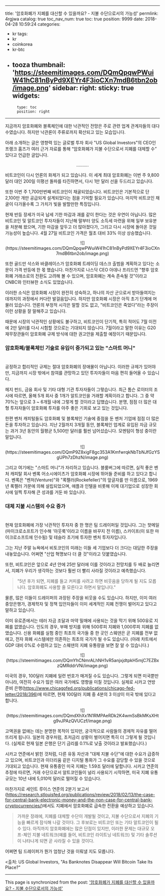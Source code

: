 
---
title: '암호화폐가 지폐를 대신할 수 있을까요? - 지불 수단으로서의 가능성'
permlink: 4rgjwa
catalog: true
toc_nav_num: true
toc: true
position: 9999
date: 2018-04-28 10:59:24
categories:
- kr
tags:
- kr
- coinkorea
- kr-btc
- tooza
thumbnail: 'https://steemitimages.com/DQmQpqwPWuiW41hC81nByPd9XEYr4F3ioCXn7mdB6tbn2ob/image.png'
sidebar:
    right:
        sticky: true
widgets:
    -
        type: toc
        position: right
---


지금까지 암호화폐와 블록체인에 대한 낙관적인 전망은 주로 관련 업계 관계자들의 대다수였습니다.  하지만 낙관론이 주류로까지 확산되고 있는 모습입니다.

아래 소개하는 글은 영향력 있는 글로벌 투자 회사 "US Global Investors"의 CEO인 프랭크 홈즈가 여러 근거 자료를 통해 “암호화폐가 지불 수단으로서 지폐를 대체할 수” 있다고 언급한 글입니다. 

<center>
..........
</center>

비트코인이 다시 언론의 화제가 되고 있습니다.  이 세계 최대 암호화폐는 이번 주 9,800달러 대인 200일 이평선 돌파를 타진하면서, 다시 1만 달러 선을 두드리고 있습니다.  

또한 이번 주 1,700만번째 비트코인이 채굴되었습니다.  비트코인은 기본적으로 단 2,100만 개만 공급되게 설계되었다는 점을 기억할 필요가 있습니다.  마지막 비트코인 채굴이 다가올수록 그 가치가 빛을 발할만한 특징입니다. 

현재 반등 장세가 미국 납세 기한 마감과 괘를 같이 한다는 것은 우연이 아닙니다. 많은 비트코인 및 알트코인 투자자들이 지난해 말부터 양도 소득세 마련을 위해 일부 보유분을 처분해 왔으며, 기한 마감을 앞두고 더 많아졌다가, 그리고 다시 시장에 돌아온  것일 가능성이 높습니다.  4월 27일 비트코인 가격은 월초 대비 33% 이상 상승했습니다.

<center>
![](https://steemitimages.com/DQmQpqwPWuiW41hC81nByPd9XEYr4F3ioCXn7mdB6tbn2ob/image.png)
</center>

또한 골드만 삭스와 바클레이스가 암호화폐 트레이딩 데스크 출범을 계획하고 있다는 소문이 가격 반등에 한 몫 했습니다. 마찬가지로 나스닥 CEO 아데나 프리드먼 "향후 암호화폐 거래소로의 전환도 고려해 볼 수 있으며, 암호화폐는 계속 존속될 것"이라고 CNBC와 인터뷰한 소식도 있었습니다.

이러한 소식은 암호화폐 시장이 완전히 성숙하고, 하나의 자산 군으로서 받아들여지는 데까지의 과정에서 커다란 발걸음입니다.  하지만 암호화폐 시장은 아직 초기 단계에 머물러 있습니다.  언론의 부정적 시각은 말할 것도 없고, "비트코인은 죽었다"라는 주장이 이런 상황을 잘 말해주고 있습니다. 

때문에 시장의 낙관적인 상황에도 불구하고, 비트코인이 단기적, 특히 적어도 7월 이전에 2만 달러를 다시 시험할 것으로는 기대되지 않습니다.  7월이라고 말한 이유는 G20 재무장관들이 암호화폐 규제 방식에 대한 권고안을 제출할 예정이기 때문입니다.

### 암호화폐/블록체인 기술로 유입이 증가되고 있는 "스마트 머니"
#
공정하고 합리적인 규제는 절대 암호화폐의  장애물이 아닙니다.  이러한 규제가 있어야만, 지금까지 시장 밖에서 참여를 관망하고 있던 투자자들이 마음 편히 들어올 수 있습니다. 

헤지 펀드, 금융 회사 및 기타 대형 기관 투자자들이 그렇습니다.  최근 톰슨 로이터의 조사에 따르면, 올해 5개 회사 중 1개가 알트코인을 거래할 계획이라고 합니다. 그 중 약 70%는 앞으로 3 ~ 6개월 내에 그렇게 할 것이라고 답했습니다. 분명, 점점 더 많은  대형 투자자들이 암호화폐 투자를 아주 좋은 기회로 보고 있는 것입니다.

한편 벤처 캐피털들도 암호화폐 및 블록체인 기술에 중점을 둔 벤처 기업에 점점 더 많은 돈을 투자하고 있습니다.  지난 2월까지 3개월 동안, 블록체인 업계로 유입된 자금 규모는 과거 3년 동안의 월평균 5,500만 달러를 훨씬 넘어섰습니다. 모멘텀이 형성 중이란 말입니다.

<center>
![](https://steemitimages.com/DQmP9Z8xigF8gc353A1KmfwrqkNbTbNJfGzYSgUPh7zDhzN/image.png)
</center>

그리고 여기에는 "스마트 머니"가 자리하고 있습니다.  블룸버그에 따르면, 실적 좋은 벤처 캐피탈 회사 벤록 어소시에이츠가 암호화폐 시장에 뛰어들 준비를 하고 있다고 합니다.  벤록은 "벤처(Venture)"와 "록펠러(Rockefeller)"의 앞글자를 딴 이름으로,  1969년 록펠러 가문에 의해 설립되었으며, 애플과 인텔을 비롯해 이제 대기업으로 성장한 회사에 일찍 투자해 큰 성과를 거둔 바 있습니다.

### 대체 지불 시스템의 수요 증가
#
현재 암호화폐에 가장 낙관적인 투자자 중 한 명은 팀 드레이퍼일 것입니다.  그는 핫메일(마이크로소프트가 인수해 '아웃룩'이라고 이름을 바꾸지 전 이름), 스카이프(이 또한 마이크로소프트에 인수됨) 및 테슬라 초기에 투자한 벤처 투자자입니다. 

그는 지난 주말 뉴욕에서 비토코인의 미래는 이들 세 기업보다 더 크다는 대담한 주장을 내놓았습니다.  어쩌면 "산업 혁명보다 더 클 것"이라고 덧붙였습니다.

또한, 비트코인은 앞으로 4년 안에 25만 달러에 이를 것이라고 전망치를 두 배로 늘리면서, 지폐가 우리가 생각하는 것보다 훨씬 더 빨리 사라질 것이라고 예측했습니다.

>"5년 후가 되면, 지폐를 들고 커피를 사려고 하면 비웃음을 당하게 될 지도 모릅니다.  암호화폐도 사용할 줄 모른다고 하면서 말입니다."

물론, 많은 이들이 드레이퍼의 과장된 주장을 비웃을 수도 있습니다.  하지만,  이미 여러 중앙은행가, 경제학자 및 정책 입안자들이 이미 세계적인 지폐 전쟁이 벌어지고 있다고 말하고 있습니다.

이미 유로존에서는 테러 자금 조달과 마약 밀매에 사용되는 것을 막기 위해  500유로 지폐를 없앴습니다.  인도의 경우, 부패 방지를 위해 500루피 지폐와 1,000루피 지폐를 없앴습니다.  신용 화폐를 실험 중인 최초의 국가들 중 한 곳인 스웨덴은 곧 지폐를 전부 없애고, 전자 화폐 시스템에만 의존하는 최초의 국가가 될 수도 있습니다. (아래 차트에서 GDP 대비 0%로 수렴하고 있는 스웨덴의 지폐 유통량을 보면 잘 알 수 있습니다.)

<center>
![](https://steemitimages.com/DQmYhCNmrALhNH1vR5anjxjdtpkH5mjC7EZBxzQMRddrVNi/image.png)
</center>

미국의 경우, 100달러 지폐에 일련 번호가 매겨질 수도 있습니다.  그렇게 되면 미국뿐만 아니라, 여전히 수요가 많은 여러 국가에도 영향을 미칠 것입니다.  실제로 시카고 연방 준비 은행(https://www.chicagofed.org/publications/chicago-fed-letter/2018/396)에 따르면, 현재 100달러 지폐 중 4분의 3 이상이 미국 밖에 있다고 합니다. 

<center>
![](https://steemitimages.com/DQmdXhXx1N1RMPAeRDk2K4wmSsBkMKsXHtg9vJPAzQVUCzf/image.png)
</center>

고액권을 없애는 데는 분명한 목적이 있지만, 궁극적으로 사람들의 경제적 자유를 떨어 뜨리게 됩니다.  일본의 경우처럼, 초저금리 상황이 벌어지면 특히 더 그렇게 될 것입니다. (실제로 현재 일본 은행은 단기 금리를 0.1%로 낮출 것이라고 발표했습니다.)

시카고 연준에서 밝힌 것처럼, 다른 유동 자산과 "대체 지불 수단"에 대한 수요가 급증하고 있으며, 비트코인과 이더리움 같은 디지털 통화가 그 수요를 감당할 수 있을 것으로 기대되고 있습니다.  현재 유통중인 미국 지폐는 1.59조 달러에 달합니다.  시카고 연준의 추정에 따르면,  거래 수단으로서 알트코인들이 널리 사용되기 시작하면, 미국 지폐 유통 규모는 10년 내에 5,010억 달러로 떨어질 수 있습니다.

마찬가지로 세인트 루이스 연준의 2분기 보고서(https://research.stlouisfed.org/publications/review/2018/02/13/the-case-for-central-bank-electronic-money-and-the-non-case-for-central-bank-cryptocurrencies/)에서도 지폐에서 암호화폐로 급속한 전환을 예상하고 있습니다.

>가까운 장래에, 지폐를 대체할 수단이 개발될 것이고, 지불 수단으로서 지폐의 기능을 빠르게 잠식해 나갈 것이다.  그 후보로는 비트코인 또는 기타 알트코인이 될 수 있다. 아직까지 암호화폐에는 많은 단점이 있지만, 이러한 문제는 대규모 오프-체인 지불 네트워크(예를 들어, 비트코인 라이트닝 네트워크) 및 기타 솔루션이 나타나게 되면 곧 사라질 수 있을 것이다.

어쩌면 팀 드레이퍼가 뭔가 엄청난 것을 이뤄낼 지도 모릅니다.

<출처: US Global Investors, "As Banknotes Disappear Will Bitcoin Take Its Place?"

- - -

This page is synchronized from the post: ['암호화폐가 지폐를 대신할 수 있을까요? - 지불 수단으로서의 가능성'](https://steemit.com/@pius.pius/4rgjwa)
